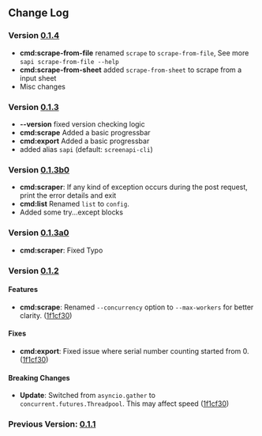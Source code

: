 ## Change Log

### Version [0.1.4](https://pypi.org/project/screenapi-cli/0.1.4/)

- **cmd:scrape-from-file** renamed `scrape` to `scrape-from-file`, See more `sapi scrape-from-file --help`
- **cmd:scrape-from-sheet** added `scrape-from-sheet` to scrape from a input sheet
- Misc changes


### Version [0.1.3](https://pypi.org/project/screenapi-cli/0.1.3/)
- **--version** fixed version checking logic
- **cmd:scrape** Added a basic progressbar
- **cmd:export** Added a basic progressbar
- added alias `sapi` (default: `screenapi-cli`)


### Version [0.1.3b0](https://pypi.org/project/screenapi-cli/0.1.3b0/)
- **cmd:scraper**: If any kind of exception occurs during the post request, print the error details and exit
- **cmd:list** Renamed `list` to `config`.
- Added some try...except blocks

### Version [0.1.3a0](https://pypi.org/project/screenapi-cli/0.1.3a0/)
- **cmd:scraper**: Fixed Typo 

### Version [0.1.2](https://pypi.org/project/screenapi-cli/0.1.2/)

#### Features

- **cmd:scrape**: Renamed `--concurrency` option to `--max-workers` for better clarity. ([1f1cf30](https://github.com/FutureForge-Studios/screenapi-cli/commit/1f1cf3069c37919677543ee7f00677b732314418))

#### Fixes

- **cmd:export**: Fixed issue where serial number counting started from 0. ([1f1cf30](https://github.com/FutureForge-Studios/screenapi-cli/commit/1f1cf3069c37919677543ee7f00677b732314418))

#### Breaking Changes

- **Update**: Switched from `asyncio.gather` to `concurrent.futures.Threadpool`. This may affect speed ([1f1cf30](https://github.com/FutureForge-Studios/screenapi-cli/commit/1f1cf3069c37919677543ee7f00677b732314418))

### Previous Version: [0.1.1](https://pypi.org/project/screenapi-cli/0.1.1/)